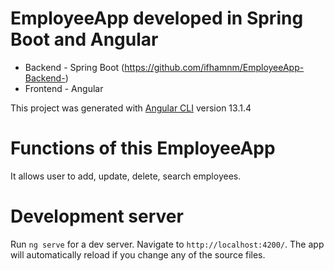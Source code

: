 # EmployeeApp developed in Spring Boot and Angular
- Backend - Spring Boot (https://github.com/ifhamnm/EmployeeApp-Backend-)
- Frontend - Angular

This project was generated with [Angular CLI](https://github.com/angular/angular-cli) version 13.1.4


# Functions of this EmployeeApp
It allows user to add, update, delete, search employees.


# Development server
Run `ng serve` for a dev server. Navigate to `http://localhost:4200/`. The app will automatically reload if you change any of the source files.
